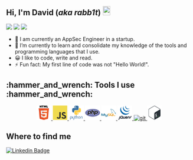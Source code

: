 <h2 align="left">
  Hi, I'm David (<i>aka rabb1t</i>)
  <img src="https://media.giphy.com/media/WUlplcMpOCEmTGBtBW/giphy.gif" width="20px" height="25px"/>
</h2>

![](https://visitor-badge.laobi.icu/badge?page_id=rabb1t-0.rabb1t-0)
![](https://img.shields.io/github/stars/rabb1t-0/rabb1t-0)
![](https://img.shields.io/github/forks/rabb1t-0/rabb1t-0)

- 🚀 I am currently an AppSec Engineer in a startup.
- 🔭 I’m currently to learn and consolidate my knowledge of the tools and programming languages that I use.
- 😀 I like to code, write and read.
- ⚡ Fun fact: My first line of code was not "Hello World!".

<h2 align="left">:hammer_and_wrench: Tools I use :hammer_and_wrench:</h2>

<p align="center"> 
  <a href="https://www.w3.org/html/" target="_blank">
    <img src="https://raw.githubusercontent.com/devicons/devicon/master/icons/html5/html5-original-wordmark.svg" alt="html5" width="40" height="40"/>
  </a>
  
  <a href="https://developer.mozilla.org/en-US/docs/Web/JavaScript" target="_blank">
    <img src="https://raw.githubusercontent.com/devicons/devicon/master/icons/javascript/javascript-original.svg" alt="javascript" width="40" height="40"/>
  </a>
  
  <a href="https://python.org" target="_blank">
    <img src="https://github.com/devicons/devicon/blob/master/icons/python/python-original-wordmark.svg" alt="python" width="40" height="40"/>
  </a>
  
  <a href="http://www.php.net" target="_blank">
    <img src="https://github.com/devicons/devicon/blob/master/icons/php/php-original.svg" alt="php" width="40" height="40"/>
  </a>
  
  <a href="https://www.mysql.com" target="_blank">
    <img src="https://github.com/devicons/devicon/blob/master/icons/mysql/mysql-original-wordmark.svg" alt="mysql" width="40" height="40"/>
  </a>
  
  <a href="https://jquery.com" target="_blank">
    <img src="https://github.com/devicons/devicon/blob/master/icons/jquery/jquery-original-wordmark.svg" alt="jquery" width="40" height="40"/>
  </a>
  
  <a href="https://git-scm.com/" target="_blank">
    <img src="https://www.vectorlogo.zone/logos/git-scm/git-scm-icon.svg" alt="git" width="40" height="40"/>
  </a>
  
  <a href="shell" target="_blank">
     <img src="https://github.com/devicons/devicon/blob/master/icons/bash/bash-original.svg" alt="bash" width="40" height="40"/>
  </a>
</p>
<h2 align="left">Where to find me</h2>
  
[![Linkedin Badge](https://img.shields.io/badge/-rabb1t-blue?style=flat&logo=Linkedin&logoColor=white&link=https://www.linkedin.com/in/rabb1t/)](https://www.linkedin.com/in/rabb1t/) 
